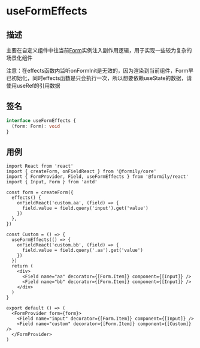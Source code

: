 # useFormEffects

## 描述

主要在自定义组件中往当前[Form](https://core.formilyjs.org/api/models/form)实例注入副作用逻辑，用于实现一些较为复杂的场景化组件

<Alert>
注意：在effects函数内监听onFormInit是无效的，因为渲染到当前组件，Form早已初始化，同时effects函数是只会执行一次，所以想要依赖useState的数据，请使用useRef的引用数据
</Alert>

## 签名

```ts
interface useFormEffects {
  (form: Form): void
}
```

## 用例

```tsx
import React from 'react'
import { createForm, onFieldReact } from '@formily/core'
import { FormProvider, Field, useFormEffects } from '@formily/react'
import { Input, Form } from 'antd'

const form = createForm({
  effects() {
    onFieldReact('custom.aa', (field) => {
      field.value = field.query('input').get('value')
    })
  },
})

const Custom = () => {
  useFormEffects(() => {
    onFieldReact('custom.bb', (field) => {
      field.value = field.query('.aa').get('value')
    })
  })
  return (
    <div>
      <Field name="aa" decorator={[Form.Item]} component={[Input]} />
      <Field name="bb" decorator={[Form.Item]} component={[Input]} />
    </div>
  )
}

export default () => (
  <FormProvider form={form}>
    <Field name="input" decorator={[Form.Item]} component={[Input]} />
    <Field name="custom" decorator={[Form.Item]} component={[Custom]} />
  </FormProvider>
)
```
